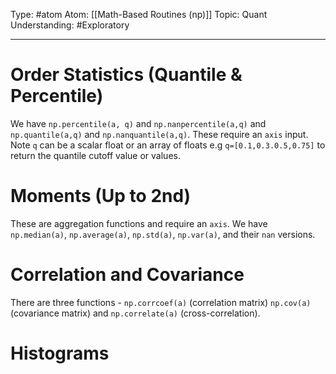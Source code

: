 Type: #atom
Atom: [[Math-Based Routines (np)]]
Topic: Quant
Understanding: #Exploratory 

----
# Order Statistics (Quantile & Percentile)

We have `np.percentile(a, q)` and `np.nanpercentile(a,q)` and `np.quantile(a,q)` and `np.nanquantile(a,q)`.  These require an `axis` input. Note `q` can be a scalar float or an array of floats e.g `q=[0.1,0.3.0.5,0.75]` to return the quantile cutoff value or values. 

# Moments (Up to 2nd)

These are aggregation functions and require an `axis`. We have `np.median(a)`, `np.average(a)`, `np.std(a)`, `np.var(a)`, and their `nan` versions.

# Correlation and Covariance

There are three functions - `np.corrcoef(a)` (correlation matrix) `np.cov(a)` (covariance matrix) and `np.correlate(a)` (cross-correlation).

# Histograms 

